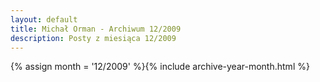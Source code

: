 ```yaml
---
layout: default
title: Michał Orman - Archiwum 12/2009
description: Posty z miesiąca 12/2009
---
```

{% assign month = '12/2009' %}{% include archive-year-month.html %}